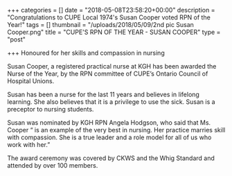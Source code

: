 +++
categories = []
date = "2018-05-08T23:58:20+00:00"
description = "Congratulations to CUPE Local 1974's Susan Cooper voted RPN of the Year!"
tags = []
thumbnail = "/uploads/2018/05/09/2nd pic Susan Cooper.png"
title = "CUPE'S RPN OF THE YEAR - SUSAN COOPER"
type = "post"

+++
Honoured for her skills and compassion in nursing  

Susan Cooper, a registered practical nurse at KGH has been awarded the Nurse of the Year, by the RPN committee of  CUPE’s Ontario Council of Hospital Unions.

Susan has been a nurse for the last 11 years and believes in lifelong learning. She also believes that it is a privilege to use the sick. Susan is a preceptor to nursing students. 

Susan was nominated by KGH RPN Angela Hodgson, who said that Ms. Cooper “ is an example of the very best in nursing. Her practice marries skill with compassion. She is a true leader and a role model for all of us who work with her.”

The award ceremony was covered by CKWS and the Whig Standard and attended by over 100 members.